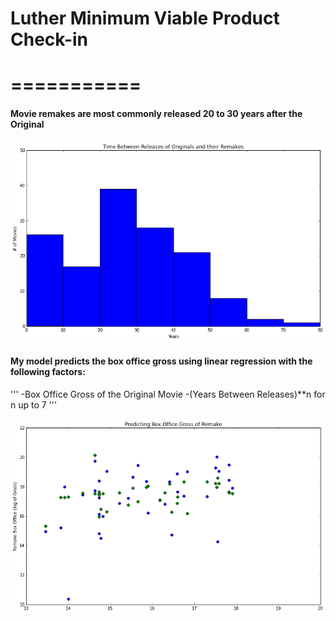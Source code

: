 <h1> Luther Minimum Viable Product Check-in <h1>
===========

<h4> Movie remakes are most commonly released 20 to 30 years after the Original </h4>
 
![](./img/time_hist.png)


<h4> My model predicts the box office gross using linear regression with the following factors: </h4>
'''
-Box Office Gross of the Original Movie
-(Years Between Releases)**n for n up to 7
'''

![](./img/model_1_predictions.png)